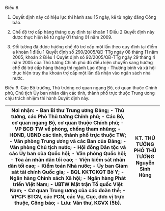 Điều 8.

1. Quyết định này có hiệu lực thi hành sau 15 ngày, kể từ ngày đăng Công báo.

2. Chế độ trợ cấp hàng tháng quy định tại khoản 1 Điều 2 Quyết định này được thực hiện kể từ ngày 01 tháng 01 năm 2009.

3. Đối tượng đã được hưởng chế độ trợ cấp một lần theo quy định tại điểm a khoản 1 điều 1 Quyết định số 290/2005/QĐ-TTg ngày 08 tháng 11 năm 2005; khoản 2 Điều 1 Quyết định số 92/2005/QĐ-TTg ngày 29 tháng 4 năm 2005 của Thủ tướng Chính phủ đủ điều kiện chuyển sang hưởng chế độ trợ cấp hàng tháng thì ngành Lao động - Thương binh và xã hội thực hiện truy thu khoản trợ cấp một lần đã nhận vào ngân sách nhà nước.

Điều 9. Các Bộ trưởng, Thủ trưởng cơ quan ngang Bộ, cơ quan thuộc Chính phủ, Chủ tịch Ủy ban nhân dân các tỉnh, thành phố trực thuộc Trung ương chịu trách nhiệm thi hành Quyết định này.

| Nơi nhận: - Ban Bí thư Trung ương Đảng; - Thủ tướng, các Phó Thủ tướng Chính phủ; - Các Bộ, cơ quan ngang Bộ, cơ quan thuộc Chính phủ; - VP BCĐ TW về phòng, chống tham nhũng; - HĐND, UBND các tỉnh, thành phố trực thuộc TW; - Văn phòng Trung ương và các Ban của Đảng; - Văn phòng Chủ tịch nước; - Hội đồng Dân tộc và các Ủy ban của Quốc hội; - Văn phòng Quốc hội; - Tòa án nhân dân tối cao; - Viện kiểm sát nhân dân tối cao; - Kiểm toán Nhà nước; - Ủy ban Giám sát tài chính Quốc gia; - BQL KKTCKQT Bờ Y; - Ngân hàng Chính sách Xã hội; - Ngân hàng Phát triển Việt Nam; - UBTW Mặt trận Tổ quốc Việt Nam; - Cơ quan Trung ương của các đoàn thể; - VPCP: BTCN, các PCN, các Vụ, Cục, đơn vị trực thuộc, Công báo; - Lưu: Văn thư, KGVX (5b). | KT. THỦ TƯỚNG PHÓ THỦ TƯỚNG Nguyễn Sinh Hùng |
|---|---|